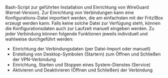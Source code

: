Bash-Script zur geführten Installation und Einrichtung von WireGuard (Kernel-Version).
Zur Einrichtung von Verbindungen kann eine Konfigurations-Datei importiert werden, die am einfachsten mit der Fritz!Box erzeugt werden kann.
Falls keine solche Datei zur Verfügung steht, können die Konfigurationsdaten auch zur Laufzeit manuell eingeben werden.
Zu jeder Verbindung können folgende Funktionen jeweils individuell und wahlweise durchgeführt werden:
- Einrichtung der Verbindungsdaten (per Datei-Import oder manuell)
- Erstellung von Desktop-Symbolen (Startern) zum Öffnen und Schließen der VPN-Verbindung
- Einrichtung, Starten und Stoppen eines System-Dienstes (Service)
- Aktivieren und Deaktivieren (Öffnen und Schließen) der Verbindung
